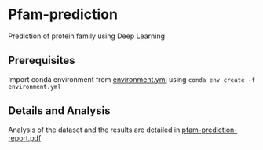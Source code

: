 # Pfam-prediction
Prediction of protein family using Deep Learning

## Prerequisites
Import conda environment from [environment.yml](https://github.com/lea-boulos/Pfam-prediction/blob/main/environment.yml) using ```conda env create -f environment.yml```

## Details and Analysis
Analysis of the dataset and the results are detailed in [pfam-prediction-report.pdf](https://github.com/lea-boulos/Pfam-prediction/blob/main/pfam-prediction-report.pdf)
